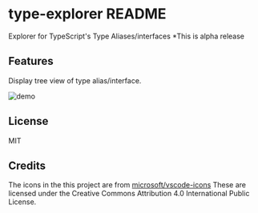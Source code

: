 # type-explorer README

Explorer for TypeScript's Type Aliases/interfaces
\*This is alpha release

## Features

Display tree view of type alias/interface.

![demo]()

<!--
## Known Issues
-->

## License

MIT

## Credits

The icons in the this project are from [microsoft/vscode-icons](https://github.com/microsoft/vscode-icons)
These are licensed under the Creative Commons Attribution 4.0 International Public License.
